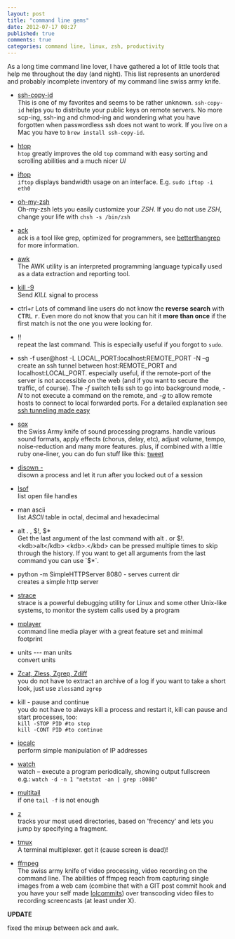 ```yaml
---
layout: post
title: "command line gems"
date: 2012-07-17 08:27
published: true
comments: true
categories: command line, linux, zsh, productivity
---
```



As a long time command line lover, I have gathered a lot of little tools that help me throughout the day (and night). This list represents an unordered and probably incomplete inventory of my command line swiss army knife.
<!-- more -->

- [ssh-copy-id](http://linux.die.net/man/1/ssh-copy-id)  
  This is one of my favorites and seems to be rather unknown. `ssh-copy-id` helps you to distribute your public keys on remote servers. No more scp-ing, ssh-ing and chmod-ing and wondering what you have forgotten when passwordless ssh does not want to work. If you live on a Mac you have to `brew install ssh-copy-id`.

- [htop](http://htop.sourceforge.net/)  
`htop` greatly improves the old `top` command with easy sorting and scrolling abilities and a much nicer _UI_

- [iftop](http://linux.die.net/man/8/iftop)  
`iftop` displays bandwidth usage on an interface. E.g. `sudo iftop -i eth0`

- [oh-my-zsh](https://github.com/robbyrussell/oh-my-zsh/)  
Oh-my-zsh lets you easily customize your _ZSH_. If you do not use _ZSH_, change your life with `chsh -s /bin/zsh`

- [ack](http://linux.die.net/man/1/ack)  
ack is a tool like grep, optimized for programmers, see [betterthangrep](http://betterthangrep.com) for more information.

- [awk](http://www.grymoire.com/Unix/Awk.html)  
The AWK utility is an interpreted programming language typically used as a data extraction and reporting tool.

- [kill -9](http://linux.die.net/man/1/kill)  
Send _KILL_ signal to process

- ctrl+r
Lots of command line users do not know the __reverse search__ with <kbd>CTRL</kbd> <kbd>r</kbd>. Even more do not know that you can hit it __more than once__ if the first match is not the one you were looking for.

- !!  
repeat the last command. This is especially useful if you forgot to `sudo`.

- ssh -f user@host -L LOCAL_PORT:localhost:REMOTE_PORT -N –g  
create an ssh tunnel between host:REMOTE_PORT and localhost:LOCAL_PORT. especially useful, if the remote-port of the server is not accessible on the web (and if you want to secure the traffic, of course).
The *-f* switch tells ssh to go into background mode, *-N* to not execute a command on the remote, and *-g* to allow remote hosts to connect to local forwarded ports.
For a detailed explanation see [ssh tunneling made easy](http://www.revsys.com/writings/quicktips/ssh-tunnel.html)

- [sox](http://sox.sourceforge.net/)  
the Swiss Army knife of sound processing programs. handle various sound formats, apply effects (chorus, delay, etc), adjust volume, tempo, noise-reduction and many more features.
plus, if combined with a little ruby one-liner, you can do fun stuff like this: [tweet](http://twitter.com/notyce/status/124221847595266048)

- [disown -](http://linux.about.com/library/cmd/blcmdl1_disown.htm)  
disown a process and let it run after you locked out of a session

- [lsof](http://linux.die.net/man/8/lsof)  
list open file handles

- man ascii  
list _ASCII_ table in octal, decimal and hexadecimal

- <kdb>alt</kdb> <kdb>.</kbd> , $!, $*  
Get the last argument of the last command with <kdb>alt</kdb> <kdb>.</kbd> or $!. <kdb>alt</kdb> <kdb>.</kbd> can be pressed multiple times to skip through the history. If you want to get all arguments from the last command you can use `$*`.

- python -m SimpleHTTPServer 8080 - serves current dir  
creates a simple http server

- [strace](http://linux.die.net/man/1/strace)  
strace is a powerful debugging utility for Linux and some other Unix-like systems, to monitor the system calls used by a program

- [mplayer](http://www.mplayerhq.hu/design7/news.html)  
command line media player with a great feature set and minimal footprint

- units --- man units  
convert units

- [Zcat, Zless, Zgrep, Zdiff](http://www.thegeekstuff.com/2009/05/zcat-zless-zgrep-zdiff-zcmp-zmore-gzip-file-operations-on-the-compressed-files/)  
you do not have to extract an archive of a log if you want to take a short look, just use `zless`and `zgrep`

- kill - pause and continue  
you do not have to always kill a process and restart it, kill can pause and start processes, too:  
`kill -STOP PID #to stop`   
`kill -CONT PID #to continue`

- [ipcalc](http://linux.die.net/man/1/ipcalc)  
perform simple manipulation of IP addresses

- [watch](http://linux.die.net/man/1/watch)  
watch – execute a program periodically, showing output fullscreen  
e.g.: `watch -d -n 1 "netstat -an | grep :8080"`

- [multitail](http://linux.die.net/man/1/multitail)  
if one `tail -f` is not enough

- [z](https://github.com/rupa/z/)  
tracks your most used directories, based on 'frecency' and lets you jump by specifying a fragment.

- [tmux](http://tmux.sourceforge.net/)  
A terminal multiplexer. get it (cause screen is dead)!

- [ffmpeg](http://ffmpeg.org)  
The swiss army knife of video processing, video recording on the command line. The abilities of ffmpeg reach from capturing single images from a web cam (combine that with a GIT post commit hook and you have your self made [lolcommits](https://github.com/mroth/lolcommits/)) over transcoding video files to recording screencasts (at least under X).

__UPDATE__  

fixed the mixup between ack and awk.

